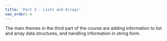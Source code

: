 ```yaml
---
title: 'Part 3 - Lists and Arrays'
nav_order: 4
---
```


The main themes in the third part of the course are adding information to list and array data structures, and handling information in string form.
